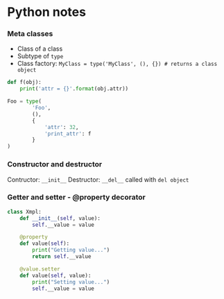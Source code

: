 # Python notes

### Meta classes

- Class of a class
- Subtype of `type`
- Class factory: `MyClass = type('MyClass', (), {}) # returns a class object`

```python
def f(obj):
    print('attr = {}'.format(obj.attr))

Foo = type(
        'Foo',
        (),
        {
            'attr': 32,
            'print_attr': f
        }
)
```

### Constructor and destructor

Contructor: `__init__`
Destructor: `__del__` called with `del object`

### Getter and setter - @property decorator

```python
class Xmpl:
    def __init__(self, value):
        self.__value = value

    @property
    def value(self):
        print("Getting value...")
        return self.__value

    @value.setter
    def value(self, value):
        print("Setting value...")
        self.__value = value

```
